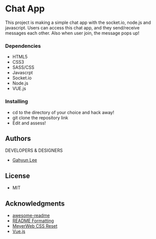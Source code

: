 # Chat App 

This project is making a simple chat app with the socket.io, node.js and javascript. Users can access this chat app, and they send/receive messages each other. Also when user join, the message pops up!

### Dependencies

* HTML5
* CSS3
* SASS/CSS
* Javascrpt
* Socket.io
* Node.js
* VUE.js

### Installing

* cd to the directory of your choice and hack away!
* git clone the repository link
* Edit and assess!

## Authors

DEVELOPERS & DESIGNERS
* [Gahyun Lee](https://github.com/Gahyunlee23)


## License
* MIT

## Acknowledgments

* [awesome-readme](https://github.com/matiassingers/awesome-readme)
* [README Formatting](https://guides.github.com/features/mastering-markdown/)
* [MeyerWeb CSS Reset](https://meyerweb.com/eric/tools/css/reset/)
* [Vue.js](https://vuejs.org/)